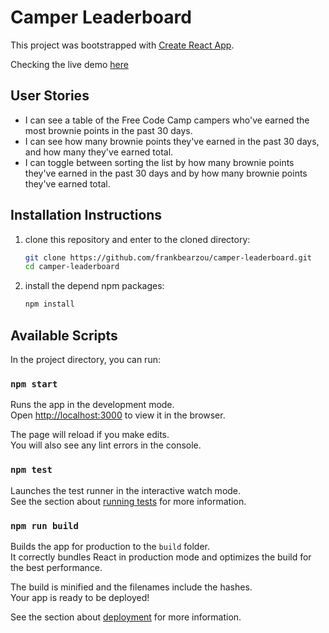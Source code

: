 # Camper Leaderboard
This project was bootstrapped with [Create React App](https://github.com/facebookincubator/create-react-app).

Checking the live demo [here](https://frankbearzou.github.io/camper-leaderboard/)

## User Stories
- I can see a table of the Free Code Camp campers who've earned the most brownie points in the past 30 days.
- I can see how many brownie points they've earned in the past 30 days, and how many they've earned total.
- I can toggle between sorting the list by how many brownie points they've earned in the past 30 days and by how many brownie points they've earned total.

## Installation Instructions
1. clone this repository and enter to the cloned directory:  

    ```bash
    git clone https://github.com/frankbearzou/camper-leaderboard.git
    cd camper-leaderboard
    ```
2. install the depend npm packages:  

    ```bash
    npm install
    ```

## Available Scripts

In the project directory, you can run:

### `npm start`

Runs the app in the development mode.<br>
Open [http://localhost:3000](http://localhost:3000) to view it in the browser.

The page will reload if you make edits.<br>
You will also see any lint errors in the console.

### `npm test`

Launches the test runner in the interactive watch mode.<br>
See the section about [running tests](#running-tests) for more information.

### `npm run build`

Builds the app for production to the `build` folder.<br>
It correctly bundles React in production mode and optimizes the build for the best performance.

The build is minified and the filenames include the hashes.<br>
Your app is ready to be deployed!

See the section about [deployment](#deployment) for more information.



